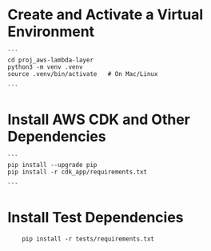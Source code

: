 
# Create and Activate a Virtual Environment
    ```
    cd proj_aws-lambda-layer
    python3 -m venv .venv
    source .venv/bin/activate   # On Mac/Linux
    
    ```
    
    
# Install AWS CDK and Other Dependencies
    ```
    pip install --upgrade pip
    pip install -r cdk_app/requirements.txt
    
    ```

# Install Test Dependencies

```
    pip install -r tests/requirements.txt


```


# 